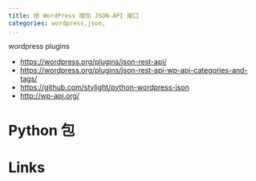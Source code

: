 ```yaml
---
title: 给 WordPress 增加 JSON-API 接口
categories: wordpress,json,
...
```


wordpress plugins

* https://wordpress.org/plugins/json-rest-api/
* https://wordpress.org/plugins/json-rest-api-wp-api-categories-and-tags/
* https://github.com/stylight/python-wordpress-json
* http://wp-api.org/


# Python 包


# Links